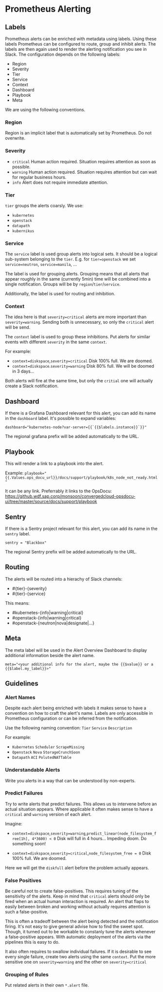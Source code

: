 # Prometheus Alerting

## Labels

Prometheus alerts can be enriched with metadata using labels. Using these labels Prometheus can be configured to route, group and inhibit alerts. The labels are then again used to render the alerting notification you see in Slack. The configuration depends on the following labels:

  * Region
  * Severity
  * Tier
  * Service
  * Context
  * Dashboard
  * Playbook
  * Meta

We are using the following conventions.

### Region

Region is an implicit label that is automatically set by Prometheus. Do not overwrite.

### Severity

  * `critical` Human action required. Situation requires attention as soon as possible.
  * `warning` Human action required. Situation requires attention but can wait for regular business hours.
  * `info` Alert does not require immediate attention.

### Tier

`tier` groups the alerts coarsly. We use:

   * `kubernetes`
   * `openstack`
   * `datapath`
   * `kubernikus`

### Service

The `service` label is used group alerts into logical sets. It should be a logical sub-system belonging to the `tier`. E.g. for `tier=openstack` we set `service=neutron`, `service=manila`, ...

The label is used for grouping alerts. Grouping means that all alerts that appear roughly in the same (currently 5min) time will be combined into a single notification. Groups will be by `region`/`tier`/`service`.

Additionally, the label is used for routing and inhibition.

### Context

The idea here is that `severity=critical` alerts are more important than `severity=warning`. Sending both is unnecessary, so only the `critical` alert will be send.

The `context` label is used to group these inhibitions. Put alerts for similar events with different `severity` in the same `context`.

For example:

  * `context=diskspace`,`severity=critical`
  Disk 100% full. We are doomed.
  * `context=diskspace`.`severity=warning`
  Disk 80% full. We will be doomed in 3 days...

Both alerts will fire at the same time, but only the `critial` one will actually create a Slack notification.

## Dashboard

If there is a Grafana Dashboard relevant for this alert, you can add its name in the `dashboard` label. It's possible to expand variables:

```
dashboard="kubernetes-node?var-server={{`{{$labels.instance}}`}}"
```

The regional grafana prefix will be added automatically to the URL.

## Playbook

This will render a link to a playbook into the alert.

Example: `playbook="{{.Values.ops_docu_url}}/docs/support/playbook/k8s_node_not_ready.html"`

It can be any link. Preferrably it links to the OpsDocu: https://github.wdf.sap.corp/monsoon/convergedcloud-opsdocu-ui/tree/master/source/docs/support/playbook

## Sentry

If there is a Sentry project relevant for this alert, you can add its name in the `sentry` label.

```sentry = "Blackbox"```

The regional Sentry prefix will be added automatically to the URL.

## Routing

The alerts will be routed into a hierachy of Slack channels:

  * #{tier}-{severity}
  * #{tier}-{service}

This means:
  * #kubernetes-{info|warning|critical}
  * #openstack-{info|warning|critical}
  * #openstack-{neutron|nova|designate|...}

## Meta

The meta label will be used in the Alert Overview Dashboard to display additional information beside the alert name.

```
meta="<your additional info for the alert, maybe the {{$value}} or a {{$label.my_label}}>"
```

## Guidelines

### Alert Names

Despite each alert being enriched with labels it makes sense to have a convention on how to craft the alert's name. Labels are only accessible in Prometheus configuration or can be inferred from the notification.

Use the following naming convention: `Tier` `Service` `Description`

For example:

  * `Kubernetes` `Scheduler` `ScrapeMissing`
  * `Openstack` `Nova` `StorageCrunchSoon`
  * `Datapath` `ACI` `PolutedNATTable`

### Understandable Alerts

Write you alerts in a way that can be understood by non-experts.

### Predict Failures

Try to write alerts that predict failures. This allows us to intervene before an actual situation appears. Where applicable it often makes sense to have a `critical` and `warning` version of each alert.

Imagine:

  * `context=diskspace`,`severity=warning`,`predict_linear(node_filesystem_free[1h], 4*3600) < 0`
    Disk will full in 4 hours... Impeding doom. Do something soon!

  * `context=diskspace`,`severity=critical`,`node_filesystem_free = 0`
    Disk 100% full. We are doomed.

Here we will get the `diskfull` alert before the problem actually appears.

### False Positives

Be careful not to create false-positives. This requires tuning of the sensitivity of the alerts. Keep in mind that `critical` alerts should only be fired when an actual human interaction is required. An alert that flaps to easily between broken and working without actually requires attention is such a false-positive.

This is often a tradeoff between the alert being detected and the notification firing. It's not easy to give general advise how to find the sweet spot. Though, it turned out to be workable to constanly tune the alerts whenever a false-positive appears. With automatic deployment of the alerts via the pipelines this is easy to do.

It also often requires to swallow individual failures. If it is desirable to see every single failure, create two alerts using the same `context`. Put the more sensitive one on `severity=warning` and the other on `severity=critical`

### Grouping of Rules

Put related alerts in their own `*.alert` file.
